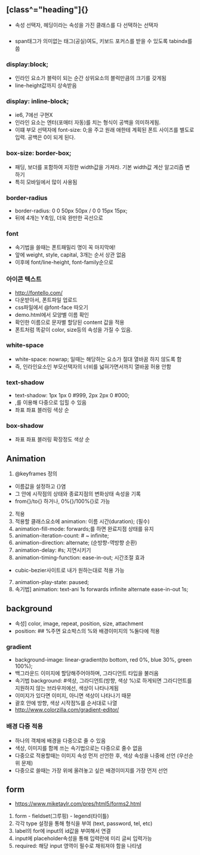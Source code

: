 
## [class^="heading"]{}
  - 속성 선택자, 헤딩이라는 속성을 가진 클래스를 다 선택하는 선택자


### <span tabindex="0">
- span태그가 의미없는 태그(공실)여도, 키보드 포커스를 받을 수 있도록 tabindx를 씀


### display:block;
- 인라인 요소가 블럭이 되는 순간 상위요소의 블럭만큼의 크기를 갖게됨
- line-height값까지 상속받음


### display: inline-block;
- ie6, 7에선 구현X
- 인라인 요소는 엔터(포매터 자동)를 치는 형식이 공백을 의미하게됨.
- 이떄 부모 선택자에 font-size: 0;을 주고 원래 애한테 계획된 폰트 사이즈를 별도로 입력. 공백은 0이 되게 된다.

### box-size: border-box;
 - 패딩, 보더를 포함하여 지정한 width값을 가져라. 기본 width값 계산 알고리즘 변하기
 - 특히 모바일에서 많이 사용됨


### border-radius
- border-radius: 0 0 50px 50px / 0 0 15px 15px;
- 뒤에 4개는 Y축임, 더욱 완만한 곡선으로


### font
- 속기법을 쓸때는 폰트패밀리 명이 꼭 마지막에!
- 앞에 weight, style, capital, 3개는 순서 상관 없음
- 이후에 font/line-height, font-family순으로


### 아이콘 텍스트
- http://fontello.com/
- 다운받아서, 폰트파일 업로드
- css파일에서 @font-face 따오기
- demo.html에서 모양별 이름 확인
- 확인한 이름으로 문자별 할당된 content 값을 적용
- 폰트처럼 똑같이 color, size등의 속성을 가질 수 있음.

### white-space
- white-space: nowrap; 일때는 해당하는 요소가 절대 열바꿈 하지 않도록 함
- 즉, 인라인요소인 부모선택자의 너비를 넓혀가면서까지 열바꿈 허용 안함

### text-shadow
- text-shadow: 1px 1px 0 #999, 2px 2px 0 #000;
- ,를 이용해 다중으로 입힐 수 있음
- 좌표 좌표 블러링 색상 순


### box-shadow
- 좌표 좌표 블러링 확장정도 색상 순

## Animation
1. @keyframes 정의
-  이름값을 설정하고 {}염
- 그 안에 시작점의 상태와 종료지점의 변화상태 속성을 기록
- from{}/to{} 하거나, 0%{}/100%{}로 가능

2. 적용
  1. 적용할 클래스요소에 animation: 이름 시간(duration); (필수)
  2. animation-fill-mode: forwards;를 하면 완료지점 상태를 유지
  3. animation-iteration-count: # ~ infinite;
  4. animation-direction: alternate; (순방향-역방향 순환)
  5. animation-delay: #s; 지연시키기
  6. animation-timing-function: ease-in-out; 시간조절 효과
  - cubic-bezier사이트로 내가 원하는대로 적용 가능
  7. animation-play-state: paused;
  8. 속기법] animation: text-ani 1s forwards infinite alternate ease-in-out 1s;




## background
- 속성] color, image, repeat, position, size, attachment
- position: ## %주면 요소박스의 %와 배경이미지의 %둘다에 적용

### gradient
- background-image: linear-gradient(to bottom, red 0%, blue 30%, green 100%);
- 백그라운드 이미지에 할당해주어야하며, 그라디언트 타입을 불러옴
- 속기법 background: #색상, 그라디언트(방향, 색상 %)로 하게되면 그라디언트를 지원하지 않는 브라우저에선, 색상이 나타나게됨
- 이미지가 있다면 이미지, 아니면 색상이 나타나기 때문
- 괄호 안에 방향, 색상 시작점%를 순서대로 나열
- http://www.colorzilla.com/gradient-editor/


### 배경 다중 적용
- 하나의 객체에 배경을 다중으로 줄 수 있음
- 색상, 이미지를 함께 쓰는 속기법으로는 다중으로 줄수 없음
- 다중으로 적용할때는 이미지 속성 먼저 선언한 후, 색상 속성을 나중에 선언 (우선순위 문제)
- 다중으로 쓸때는 가장 위에 올려놓고 싶은 배경이미지를 가장 먼저 선언


## form
- https://www.miketaylr.com/pres/html5/forms2.html
1. form - fieldset(그루핑) - legend(타이틀)
2. 각각 type 설정을 통해 형식을 부여 (text, password, tel, etc)
3. label의 for에 input의 id값을 부여해서 연결
4. input에 placeholder속성을 통해 입력란에 미리 글씨 입력가능
5. required: 해당 input 영역이 필수로 채워져야 함을 나타냄
